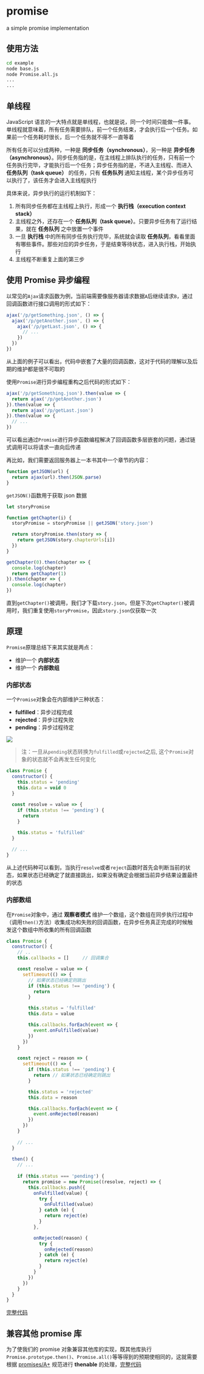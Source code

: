# promise
a simple promise implementation

## 使用方法

```bash
cd example
node base.js
node Promise.all.js
...
...
```

## 单线程
JavaScript 语言的一大特点就是单线程，也就是说，同一个时间只能做一件事。单线程就意味着，所有任务需要排队，前一个任务结束，才会执行后一个任务。如果前一个任务耗时很长，后一个任务就不得不一直等着

所有任务可以分成两种，一种是 **同步任务（synchronous）**，另一种是 **异步任务（asynchronous）**。同步任务指的是，在主线程上排队执行的任务，只有前一个任务执行完毕，才能执行后一个任务；异步任务指的是，不进入主线程、而进入 **任务队列（task queue）** 的任务，只有 **任务队列** 通知主线程，某个异步任务可以执行了，该任务才会进入主线程执行

具体来说，异步执行的运行机制如下：
1. 所有同步任务都在主线程上执行，形成一个 **执行栈（execution context stack）**
2. 主线程之外，还存在一个 **任务队列（task queue）**。只要异步任务有了运行结果，就在 **任务队列** 之中放置一个事件
3. 一旦 **执行栈** 中的所有同步任务执行完毕，系统就会读取 **任务队列**，看看里面有哪些事件。那些对应的异步任务，于是结束等待状态，进入执行栈，开始执行
4. 主线程不断重复上面的第三步

## 使用 Promise 异步编程
以常见的`Ajax`请求函数为例，当前端需要像服务器请求数据`A`后继续请求`B`，通过回调函数进行接口调用的形式如下：

```js
ajax('/p/getSomething.json', () => {
  ajax('/p/getAnother.json', () => {
    ajax('/p/getLast.json', () => {
      // ...
    })
  })
})
```
从上面的例子可以看出，代码中嵌套了大量的回调函数，这对于代码的理解以及后期的维护都是很不可取的

使用`Promise`进行异步编程重构之后代码的形式如下：

```js
ajax('/p/getSomething.json').then(value => {
  return ajax('/p/getAnother.json')
}).then(value => {
  return ajax('/p/getLast.json')
}).then(value => {
  // ...
})
```

可以看出通过`Promise`进行异步函数编程解决了回调函数多层嵌套的问题，通过链式调用可以将请求一直向后传递

再比如，我们需要返回服务器上一本书其中一个章节的内容：

```js
function getJSON(url) {
  return ajax(url).then(JSON.parse)
}
```
`getJSON()`函数用于获取 json 数据

```js
let storyPromise

function getChapter(i) {
  storyPromise = storyPromise || getJSON('story.json')

  return storyPromise.then(story => {
    return getJSON(story.chapterUrls[i])
  })
}

getChapter(0).then(chapter => {
  console.log(chapter)
  return getChapter(1)
}).then(chapter => {
  console.log(chapter)
})
```

直到`getChapter()`被调用，我们才下载`story.json`，但是下次`getChapter()`被调用时，我们重复使用`storyPromise`，因此`story.json`仅获取一次

## 原理
`Promise`原理总结下来其实就是两点：
- 维护一个 **内部状态**
- 维护一个 **内部数组**

### 内部状态
一个`Promise`对象会在内部维护三种状态：

- **fulfilled**：异步过程完成
- **rejected**：异步过程失败
- **pending**：异步过程待定

![](https://user-gold-cdn.xitu.io/2018/1/4/160c1030ec7dd190?imageslim)

> 注：一旦从`pending`状态转换为`fulfilled`或`rejected`之后, 这个`Promise`对象的状态就不会再发生任何变化

```js
class Promise {
  constructor() {
    this.status = 'pending'
    this.data = void 0
  }
  
  const resolve = value => {
    if (this.status !== 'pending') {
      return
    }

    this.status = 'fulfilled'
  }
  
  // ...
}
```

从上述代码种可以看到，当执行`resolve`或者`reject`函数时首先会判断当前的状态，如果状态已经确定了就直接跳出，如果没有确定会根据当前异步结果设置最终的状态

### 内部数组
在`Promise`对象中，通过 **观察者模式** 维护一个数组，这个数组在同步执行过程中（调用`then()`方法）收集成功和失败的回调函数，在异步任务真正完成的时候触发这个数组中所收集的所有回调函数

```js
class Promise {
  constructor() {
    // ..
    this.callbacks = []     // 回调集合

    const resolve = value => {
      setTimeout(() => {
        // 如果状态已经确定则跳出
        if (this.status !== 'pending') {
          return
        }

        this.status = 'fulfilled'
        this.data = value

        this.callbacks.forEach(event => {
          event.onFulfilled(value)
        })
      })
    }

    const reject = reason => {
      setTimeout(() => {
        if (this.status !== 'pending') {
          return // 如果状态已经确定则跳出
        }

        this.status = 'rejected'
        this.data = reason

        this.callbacks.forEach(event => {
          event.onRejected(reason)
        })
      })
    }
    
    // ...
  }
  
  then() {
    // ...
    
    if (this.status === 'pending') {
      return promise = new Promise((resolve, reject) => {
        this.callbacks.push({
          onFulfilled(value) {
            try {
              onFulfilled(value)
            } catch (e) {
              return reject(e)
            }
          },

          onRejected(reason) {
            try {
              onRejected(reason)
            } catch (e) {
              return reject(e)
            }
          }
        })
      })
    }
  }
}
```

[完整代码](https://github.com/chnliquan/promise/blob/master/src/promise.js)

## 兼容其他 promise 库
为了使我们的 promise 对象兼容其他库的实现，既其他库执行`Promise.prototype.then()`、`Promise.all()`等等得到的预期使相同的，这就需要根据 [promises/A+](https://promisesaplus.com/) 规范进行 **thenable** 的处理，[完整代码](https://github.com/chnliquan/promise/blob/master/src/promisesA+.js)
